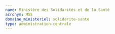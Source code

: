 ```yaml
---
name: Ministère des Solidarités et de la Santé
acronym: MSS
domaine_ministeriel: solidarite-sante
type: administration-centrale
---
```

